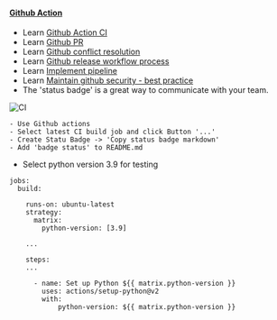 #### [Github Action](https://docs.github.com/en/free-pro-team@latest/actions/guides/building-and-testing-python)

   * Learn [Github Action CI](https://docs.microsoft.com/en-us/learn/modules/github-actions-ci/?WT.mc_id=udacity_learn-wwl)
   * Learn [Github PR](https://docs.microsoft.com/en-us/learn/modules/manage-changes-pull-requests-github/?WT.mc_id=udacity_learn-wwl)
   * Learn [Github conflict resolution](https://docs.microsoft.com/en-us/learn/modules/resolve-merge-conflicts-github/?WT.mc_id=udacity_learn-wwl)
   * Learn [Github release workflow process](https://docs.microsoft.com/en-us/learn/modules/release-based-workflow-github/?WT.mc_id=udacity_learn-wwl)
   * Learn [Implement pipeline](https://docs.microsoft.com/en-us/learn/modules/implement-code-workflow/?WT.mc_id=udacity_learn-wwl)
   * Learn [Maintain github security - best practice](https://docs.microsoft.com/en-us/learn/modules/implement-code-workflow/?WT.mc_id=udacity_learn-wwl)
   * The 'status badge' is a great way to communicate with your team.

![CI](https://github.com/boonchu/azure-devops/workflows/CI/badge.svg)

```
- Use Github actions 
- Select latest CI build job and click Button '...'
- Create Statu Badge -> 'Copy status badge markdown'
- Add 'badge status' to README.md
```

   * Select python version 3.9 for testing
   
```
jobs:
  build:

    runs-on: ubuntu-latest
    strategy:
      matrix:
        python-version: [3.9]

    ...

    steps:
    ...

      - name: Set up Python ${{ matrix.python-version }}
        uses: actions/setup-python@v2
        with:
            python-version: ${{ matrix.python-version }}

```
